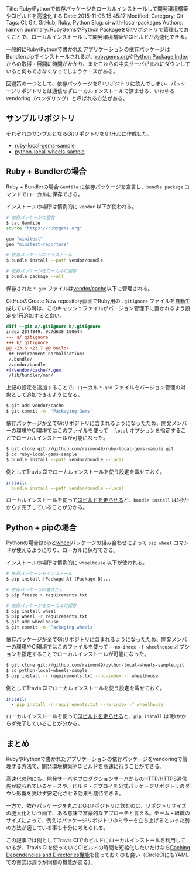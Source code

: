Title: Ruby/Pythonで依存パッケージをローカルインストールして開発環境構築やCIビルドを高速化する
Date: 2015-11-08 15:45:17
Modified:
Category: Git
Tags: CI, Git, GitHub, Ruby, Python
Slug: ci-with-local-packages
Authors: raimon
Summary: RubyGemsやPython PackageをGitリポジトリで管理しておくことで、ローカルインストールして開発環境構築やCIビルドが高速化できる。

一般的にRuby/Pythonで書かれたアプリケーションの依存パッケージはBundler/pipでインストールされるが、[rubygems.org](https://rubygems.org/)や[Python Package Index](https://pypi.python.org/pypi)からの取得・展開に時間がかかり、またこれらの中央サーバがまれにダウンしていると何もできなくなってしまうケースがある。

回避策の一つとして、依存パッケージをGitリポジトリに飲んでしまい、パッケージリポジトリとは通信せずローカルインストールで済ませる、いわゆるvendoring（ベンダリング）と呼ばれる方法がある。

## サンプルリポジトリ

それぞれのサンプルとなるGitリポジトリをGitHubに作成した。

* [ruby-local-gems-sample](https://github.com/raimon49/ruby-local-gems-sample)
* [python-local-wheels-sample](https://github.com/raimon49/python-local-wheels-sample)

## Ruby + Bundlerの場合

Ruby + Bundlerの場合 `Gemfile` に依存パッケージを宣言し、`bundle package` コマンドでローカルに保存できる。

インストールの場所は慣例的に `vendor` 以下が使われる。

```sh
# 依存パッケージの宣言
$ cat Gemfile
source "https://rubygems.org"

gem "minitest"
gem "minitest-reporters"

# 依存パッケージのインストール
$ bundle install --path vendor/bundle

# 依存パッケージをローカルに保存
$ bundle package --all
```

保存された `*.gem` ファイルは[vendor/cache](https://github.com/raimon49/ruby-local-gems-sample/tree/master/vendor/cache)以下に管理される。

GitHubのCreate New repository画面でRuby用の `.gitignore` ファイルを自動生成している時は、このキャッシュファイルがバージョン管理下に置かれるよう設定を1行追加すると良い。

```diff
diff --git a/.gitignore b/.gitignore
index 28f4849..9c7d638 100644
--- a/.gitignore
+++ b/.gitignore
@@ -23,6 +23,7 @@ build/
 ## Environment normalisation:
 /.bundle/
 /vendor/bundle
+!/vendor/cache/*.gem
 /lib/bundler/man/

```

上記の設定を追加することで、ローカル `*.gem` ファイルをバージョン管理の対象として追加できるようになる。

```sh
$ git add vendor/cache
$ git commit -m  'Packaging Gems'
```

依存パッケージが全てGitリポジトリに含まれるようになったため、開発メンバーの環境やCI環境ではこのファイルを使って `--local` オプションを指定することでローカルインストールが可能になった。

```sh
$ git clone git://github.com/raimon49/ruby-local-gems-sample.git
$ cd ruby-local-gems-sample
$ bundle install --path vendor/bundle --local
```

例としてTravis CIでローカルインストールを使う設定を載せておく。

```yaml
install:
  bundle install --path vendor/bundle --local
```

ローカルインストールを使って[CIビルドを走らせる](https://travis-ci.org/raimon49/ruby-local-gems-sample)と、`bundle install` は1秒かからず完了していることが分かる。

## Python + pipの場合

Pythonの場合はpipと[wheel](https://pypi.python.org/pypi/wheel)パッケージの組み合わせによって `pip wheel` コマンドが使えるようになり、ローカルに保存できる。

インストールの場所は慣例的に `wheelhouse` 以下が使われる。

```sh
# 依存パッケージをインストール
$ pip install [Package A] [Package B]...

# 依存パッケージの書き出し
$ pip freeze > requirements.txt

# 依存パッケージをローカルに保存
$ pip install wheel
$ pip wheel -r requirements.txt
$ git add wheelhouse
$ git commit -m 'Packaging wheels'
```

依存パッケージが全てGitリポジトリに含まれるようになったため、開発メンバーの環境やCI環境ではこのファイルを使って `--no-index -f wheelhouse` オプションを指定することでローカルインストールが可能になった。

```sh
$ git clone git://github.com/raimon49/python-local-wheels-sample.git
$ cd python-local-wheels-sample
$ pip install -r requirements.txt --no-index -f wheelhouse
```

例としてTravis CIでローカルインストールを使う設定を載せておく。

```yaml
install:
  - pip install -r requirements.txt --no-index -f wheelhouse
```

ローカルインストールを使って[CIビルドを走らせる](https://travis-ci.org/raimon49/python-local-wheels-sample)と、`pip install` は1秒かからず完了していることが分かる。

## まとめ

RubyやPythonで書かれたアプリケーションの依存パッケージをvendoringで管理する方法で、開発環境構築やCIビルドを高速に行うことができる。

高速化の他にも、開発サーバやプロダクションサーバからのHTTP/HTTPS通信先が絞られているケースや、ビルド・デプロイを公式パッケージリポジトリのダウン影響を受けず安定化させる効果も期待できる。

一方で、依存パッケージを丸ごとGitリポジトリに飲むのは、リポジトリサイズの肥大化という面で、ある意味で富豪的なアプローチと言える。チーム・組織のサイズによって、例えばパッケージリポジトリのミラーを立ち上げるといった別の方法が適している事も十分に考えられる。

この記事では例としてTravis CIでのビルドにローカルインストールを利用しているが、Travis CIを使っていてCIビルドの時間を短縮化したいだけなら[Caching Dependencies and Directories機能](http://docs.travis-ci.com/user/caching/)を使っておくのも良い（CircleCIにもYAMLでの書式は違うが同様の機能がある）。

